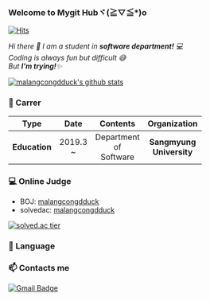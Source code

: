 ### Welcome to Mygit Hubヾ(≧▽≦*)o
[![Hits](https://hits.seeyoufarm.com/api/count/incr/badge.svg?url=https%3A%2F%2Fgithub.com%2Fmalangcongdduck&count_bg=%237CB3DD&title_bg=%23004C98&icon=&icon_color=%23E7E7E7&title=hits&edge_flat=false)](https://hits.seeyoufarm.com)
<p>
  <em>
    Hi there 👋
    I am a student in <b>software department!</b> 💻 <br>
    Coding is always fun but difficult 😅 <br>
    But <b>I'm trying!</b>✨
  </em>  
</p>

[![malangcongdduck's github stats](https://github-readme-stats.vercel.app/api?username=malangcongdduck)](https://github.com/malangcongdduck/github-readme-stats)

### 🐾 Carrer
|    **Type**   |   **Date**  |         **Contents**         |       **Organization**      |
|:-------------:|:-----------:|:----------------------------:|:---------------------------:|
| **Education** | 2019.3<br>~ | Department<br>of<br>Software | **Sangmyung<br>University** |


### 💻 Online Judge 
* BOJ: [malangcongdduck](http://icpc.me/malangcongdduck)
* solvedac: [malangcongdduck](https://solved.ac/profile/malangcongdduck)

[![solved.ac tier](http://mazassumnida.wtf/api/generate_badge?boj=malangcongdduck)](https://solved.ac/malangcongdduck)

### 🐣 Language


### 📫 Contacts me
[![Gmail Badge](https://img.shields.io/badge/Gmail-d14836?style=flat-square&logo=Gmail&logoColor=white&link=mailto:cielciel107@gmail.com)](mailto:cielciel107@gmail.com)
